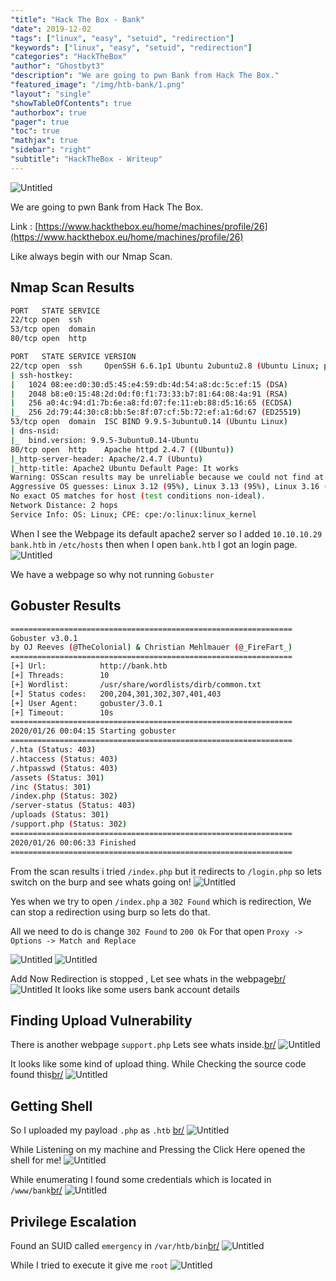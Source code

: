 ```yaml
---
"title": "Hack The Box - Bank"
"date": 2019-12-02
"tags": ["linux", "easy", "setuid", "redirection"]
"keywords": ["linux", "easy", "setuid", "redirection"]
"categories": "HackTheBox"
"author": "Ghostbyt3"
"description": "We are going to pwn Bank from Hack The Box."
"featured_image": "/img/htb-bank/1.png"
"layout": "single"
"showTableOfContents": true
"authorbox": true
"pager": true
"toc": true
"mathjax": true
"sidebar": "right"
"subtitle": "HackTheBox - Writeup"
---
```



![Untitled](/img/htb-bank/1.png)

We are going to pwn Bank from Hack The Box.

Link : [https://www.hackthebox.eu/home/machines/profile/26](https://www.hackthebox.eu/home/machines/profile/26)


Like always begin with our Nmap Scan.

## Nmap Scan Results
```bash
PORT   STATE SERVICE
22/tcp open  ssh
53/tcp open  domain
80/tcp open  http

PORT   STATE SERVICE VERSION
22/tcp open  ssh     OpenSSH 6.6.1p1 Ubuntu 2ubuntu2.8 (Ubuntu Linux; protocol 2.0)
| ssh-hostkey: 
|   1024 08:ee:d0:30:d5:45:e4:59:db:4d:54:a8:dc:5c:ef:15 (DSA)
|   2048 b8:e0:15:48:2d:0d:f0:f1:73:33:b7:81:64:08:4a:91 (RSA)
|   256 a0:4c:94:d1:7b:6e:a8:fd:07:fe:11:eb:88:d5:16:65 (ECDSA)
|_  256 2d:79:44:30:c8:bb:5e:8f:07:cf:5b:72:ef:a1:6d:67 (ED25519)
53/tcp open  domain  ISC BIND 9.9.5-3ubuntu0.14 (Ubuntu Linux)
| dns-nsid: 
|_  bind.version: 9.9.5-3ubuntu0.14-Ubuntu
80/tcp open  http    Apache httpd 2.4.7 ((Ubuntu))
|_http-server-header: Apache/2.4.7 (Ubuntu)
|_http-title: Apache2 Ubuntu Default Page: It works
Warning: OSScan results may be unreliable because we could not find at least 1 open and 1 closed port
Aggressive OS guesses: Linux 3.12 (95%), Linux 3.13 (95%), Linux 3.16 (95%), Linux 3.18 (95%), Linux 3.2 - 4.9 (95%), Linux 3.8 - 3.11 (95%), Linux 4.4 (95%), Linux 4.2 (95%), Linux 4.8 (95%), ASUS RT-N56U WAP (Linux 3.4) (95%)
No exact OS matches for host (test conditions non-ideal).
Network Distance: 2 hops
Service Info: OS: Linux; CPE: cpe:/o:linux:linux_kernel
```

When I see the Webpage its default apache2 server so I added ``10.10.10.29 bank.htb`` in ``/etc/hosts`` then when I open ``bank.htb`` I got an login page.
![Untitled](/img/htb-bank/2.png)

We have a webpage so why not running ``Gobuster``

## Gobuster Results
```bash
===============================================================
Gobuster v3.0.1
by OJ Reeves (@TheColonial) & Christian Mehlmauer (@_FireFart_)
===============================================================
[+] Url:            http://bank.htb
[+] Threads:        10
[+] Wordlist:       /usr/share/wordlists/dirb/common.txt
[+] Status codes:   200,204,301,302,307,401,403
[+] User Agent:     gobuster/3.0.1
[+] Timeout:        10s
===============================================================
2020/01/26 00:04:15 Starting gobuster
===============================================================
/.hta (Status: 403)
/.htaccess (Status: 403)
/.htpasswd (Status: 403)
/assets (Status: 301)
/inc (Status: 301)
/index.php (Status: 302)
/server-status (Status: 403)
/uploads (Status: 301)
/support.php (Status: 302)
===============================================================
2020/01/26 00:06:33 Finished
===============================================================
```
From the scan results i tried ``/index.php`` but it redirects to ``/login.php`` so lets switch on the burp and see whats going on!
![Untitled](/img/htb-bank/3.png)

Yes when we try to open ``/index.php`` a ``302 Found`` which is redirection, We can stop a redirection using burp so lets do that.

All we need to do is change ``302 Found`` to ``200 Ok``
For that open `` Proxy -> Options -> Match and Replace ``

![Untitled](/img/htb-bank/4.png)
![Untitled](/img/htb-bank/5.png)

Add Now Redirection is stopped , Let see whats in the webpage[br/](br/)
![Untitled](/img/htb-bank/6.png)
It looks like some users bank account details

## Finding Upload Vulnerability

There is another webpage ``support.php`` Lets see whats inside.[br/](br/)
![Untitled](/img/htb-bank/7.png)

It looks like some kind of upload thing. While Checking the source code found this[br/](br/)
![Untitled](/img/htb-bank/8.png)

## Getting Shell

So I uploaded my payload ``.php`` as ``.htb`` [br/](br/)
![Untitled](/img/htb-bank/13.png)

While Listening on my machine and Pressing the Click Here opened the shell for me!
![Untitled](/img/htb-bank/9.png)

While enumerating I found some credentials which is located in ``/www/bank``[br/](br/)
![Untitled](/img/htb-bank/10.png)

## Privilege Escalation

Found an SUID called ``emergency`` in ``/var/htb/bin``[br/](br/)
![Untitled](/img/htb-bank/11.png)

While I tried to execute it give me ``root`` 
![Untitled](/img/htb-bank/12.png)






